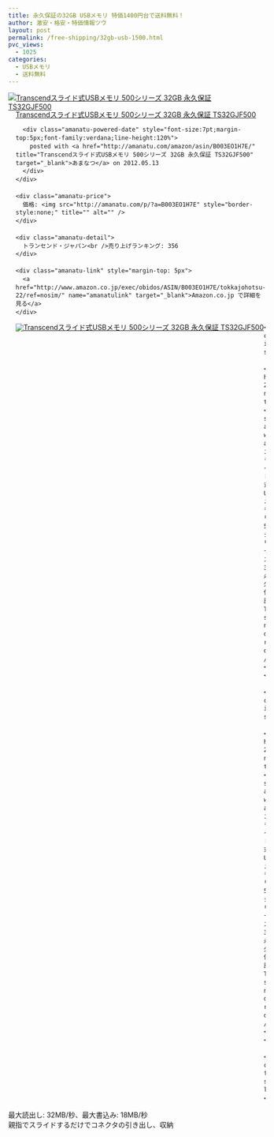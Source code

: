 ```yaml
---
title: 永久保証の32GB USBメモリ 特価1400円台で送料無料！
author: 激安・格安・特価情報ツウ
layout: post
permalink: /free-shipping/32gb-usb-1500.html
pvc_views:
  - 1025
categories:
  - USBメモリ
  - 送料無料
---
```

<div class="amanatu-box" style="margin-bottom:0px;">
  <div class="amanatu-image" style="float:left;">
    <a href="http://www.amazon.co.jp/exec/obidos/ASIN/B003EO1H7E/tokkajohotsu-22/ref=nosim/" name="amanatulink" target="_blank"><img src="http://i1.wp.com/ecx.images-amazon.com/images/I/41ufKkqT7gL._SL160_.jpg?w=546" alt="Transcendスライド式USBメモリ 500シリーズ 32GB 永久保証 TS32GJF500" style="border: none;" data-recalc-dims="1" /></a>
  </div>
  
  <div class="amanatu-info" style="float:left;margin-left:15px;line-height:120%">
    <div class="amanatu-name" style="margin-bottom:10px;line-height:120%">
      <a href="http://www.amazon.co.jp/exec/obidos/ASIN/B003EO1H7E/tokkajohotsu-22/ref=nosim/" name="amanatulink" target="_blank">Transcendスライド式USBメモリ 500シリーズ 32GB 永久保証 TS32GJF500</a> 
      
      <div class="amanatu-powered-date" style="font-size:7pt;margin-top:5px;font-family:verdana;line-height:120%">
        posted with <a href="http://amanatu.com/amazon/asin/B003EO1H7E/" title="Transcendスライド式USBメモリ 500シリーズ 32GB 永久保証 TS32GJF500" target="_blank">あまなつ</a> on 2012.05.13
      </div>
    </div>
    
    <div class="amanatu-price">
      価格: <img src="http://amanatu.com/p/?a=B003EO1H7E" style="border-style:none;" title="" alt="" />
    </div>
    
    <div class="amanatu-detail">
      トランセンド・ジャパン<br />売り上げランキング: 356
    </div>
    
    <div class="amanatu-link" style="margin-top: 5px">
      <a href="http://www.amazon.co.jp/exec/obidos/ASIN/B003EO1H7E/tokkajohotsu-22/ref=nosim/" name="amanatulink" target="_blank">Amazon.co.jp で詳細を見る</a>
    </div>
  </div>
  
  <div class="amanatu-footer" style="clear: left">
  </div>
  
  <div class="amanatu-imageset">
    <div class="amanatu-image" style="float:left;">
      <a href="http://www.amazon.co.jp/exec/obidos/ASIN/B003EO1H7E/tokkajohotsu-22/ref=nosim/" name="amanatulink" target="_blank"><img src="http://i2.wp.com/ecx.images-amazon.com/images/I/31uVPi5tnmL._AA160_.jpg?w=546" alt="Transcendスライド式USBメモリ 500シリーズ 32GB 永久保証 TS32GJF500" style="border: none;" data-recalc-dims="1" /></a>
    </div>
    
    <div class="amanatu-image" style="float:left;">
      <a href="http://www.amazon.co.jp/exec/obidos/ASIN/B003EO1H7E/tokkajohotsu-22/ref=nosim/" name="amanatulink" target="_blank"><img src="http://i2.wp.com/ecx.images-amazon.com/images/I/31OrzxgKiBL._AA160_.jpg?w=546" alt="Transcendスライド式USBメモリ 500シリーズ 32GB 永久保証 TS32GJF500" style="border: none;" data-recalc-dims="1" /></a>
    </div>
    
    <div class="amanatu-image" style="float:left;">
      <a href="http://www.amazon.co.jp/exec/obidos/ASIN/B003EO1H7E/tokkajohotsu-22/ref=nosim/" name="amanatulink" target="_blank"><img src="http://i0.wp.com/ecx.images-amazon.com/images/I/41xVADu7lcL._AA160_.jpg?w=546" alt="Transcendスライド式USBメモリ 500シリーズ 32GB 永久保証 TS32GJF500" style="border: none;" data-recalc-dims="1" /></a>
    </div>
    
    <div class="amanatu-footer" style="clear: left">
    </div>
  </div>
</div>

<!--more-->

最大読出し: 32MB/秒、最大書込み: 18MB/秒  
親指でスライドするだけでコネクタの引き出し、収納